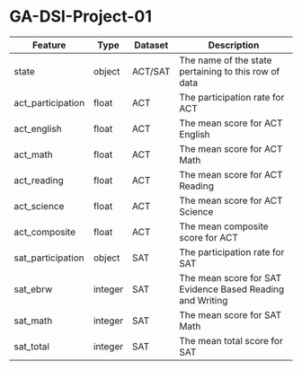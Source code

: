# GA-DSI-Project-01

|Feature|Type|Dataset|Description|
|---|---|---|---|
|state|object|ACT/SAT|The name of the state pertaining to this row of data|
|act_participation|float|ACT|The participation rate for ACT|
|act_english|float|ACT|The mean score for ACT English|
|act_math|float|ACT|The mean score for ACT Math|
|act_reading|float|ACT|The mean score for ACT Reading|
|act_science|float|ACT|The mean score for ACT Science|
|act_composite|float|ACT|The mean composite score for ACT|
|sat_participation|object|SAT|The participation rate for SAT|
|sat_ebrw|integer|SAT|The mean score for SAT Evidence Based Reading and Writing|
|sat_math|integer|SAT|The mean score for SAT Math|
|sat_total|integer|SAT|The mean total score for SAT|